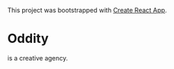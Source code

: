 This project was bootstrapped with [Create React App](https://github.com/facebookincubator/create-react-app).

# Oddity

is a creative agency.
